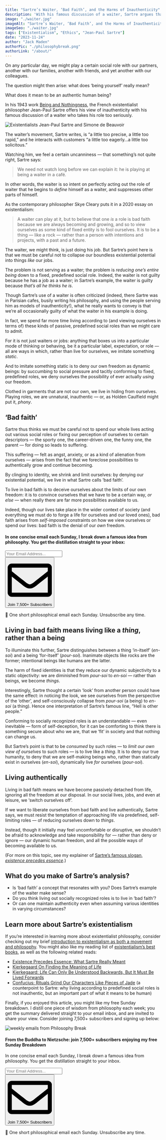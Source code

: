 ```yaml
---
title: "Sartre’s Waiter, ‘Bad Faith’, and the Harms of Inauthenticity"
description: 'With his famous discussion of a waiter, Sartre argues that to limit ourselves to predefined social roles is to live in ‘bad faith’. Living authentically means not reducing ourselves to static identities, but acknowledging that we are free, dynamic beings.'
image: "./waiter.jpg"
imageAlt: "Sartre’s Waiter, ‘Bad Faith’, and the Harms of Inauthenticity"
imageSeo: "./waiter.jpg"
tags: ["Existentialism", "Ethics", "Jean-Paul Sartre"]
date: "2023-11-24"
author: "Jack Maden"
authorPic: "./philosophybreak.png"
authorLink: "/about/"
---
```


<span class="big-letter">O</span>n any particular day, we might play a certain social role with our partners, another with our families, another with friends, and yet another with our colleagues.

The question might then arise: what does ‘being yourself’ really mean?

What does it mean to be an authentic human being?

In his 1943 work <a target="_blank" rel="noopener noreferrer sponsored" href="http://www.amazon.com/gp/product/0671867806/ref=as_li_tl?ie=UTF8&tag=philosophybre-20&camp=1789&creative=9325&linkCode=as2&creativeASIN=0671867806&linkId=b0099f68e2d25fcb5bd68aca0f893a53">Being and Nothingness</a>, the French existentialist philosopher Jean-Paul Sartre offers his view of inauthenticity with his famous discussion of a waiter who takes his role too seriously. 

![Existentialists Jean-Paul Sartre and Simone de Beauvoir](./sartre-simone.webp "French philosophers Jean-Paul Sartre and Simone de Beauvoir in a Parisian cafe in 1946.")

The waiter’s movement, Sartre writes, is “a little too precise, a little too rapid,” and he interacts with customers “a little too eagerly…a little too solicitous.” 

Watching him, we feel a certain uncanniness — that something’s not quite right, Sartre says:

>We need not watch long before we can explain it: he is playing at being a waiter in a café.

In other words, the waiter is so intent on perfectly acting out the role of waiter that he begins to _define_ himself as a waiter, and suppresses other parts of himself. 

As the contemporary philosopher Skye Cleary puts it in a 2020 essay on existentialism:

>A waiter can play at it, but to believe that one _is_ a role is bad faith because we are always becoming and growing, and so to view ourselves as some kind of fixed entity is to fool ourselves. It is to be a thing — like a rock — rather than a person with intentions and projects, with a past and a future.

The waiter, we might think, is just doing his job. But Sartre’s point here is that we must be careful not to collapse our boundless existential potential into things _like_ our jobs. 

The problem is not serving as a waiter; the problem is _reducing one’s entire being_ down to a fixed, predefined social role. Indeed, the waiter is not guilty because he has a job as a waiter; in Sartre’s example, the waiter is guilty because _that’s all he thinks he is_. 

Though Sartre’s use of a waiter is often criticized (indeed, there Sartre was in Parisian cafes, busily writing his philosophy, and using the people serving him as models of inauthenticity!), what he really wants to convey is that we’re all occasionally guilty of what the waiter in his example is doing.

In fact, we spend far more time living according to (and viewing ourselves in terms of) these kinds of passive, predefined social roles than we might care to admit. 

For it is not just waiters or jobs: anything that boxes us into a particular mode of thinking or behaving, be it a particular label, expectation, or role — all are ways in which, rather than live for ourselves, we imitate something _static_.

And to imitate something static is to deny our own freedom as dynamic beings: by succumbing to social pressure and tacitly conforming to fixed, predefined roles, we deny ourselves the possibility of ever actually _using_ our freedom. 

Clothed in garments that are not our own, we live in hiding from ourselves. Playing roles, we are unnatural, inauthentic — or, as Holden Caulfield might put it, _phony_.

## ‘Bad faith’

<span class="big-letter">S</span>artre thus thinks we must be careful not to spend our whole lives acting out various social roles or fixing our perception of ourselves to certain descriptors — the sporty one, the career-driven one, the funny one, the parent — for doing so leads to suffering. 

This suffering — felt as angst, anxiety, or as a kind of alienation from ourselves — arises from the fact that we foreclose possibilities to authentically grow and continue becoming. 

By clinging to identity, we shrink and limit ourselves: by denying our existential potential, we live in what Sartre calls ‘bad faith’.

To live in bad faith is to deceive ourselves about the limits of our own freedom: it is to convince ourselves that we have to be a certain way, _or else_ — when really there are far more possibilities available to us.

Indeed, though our lives take place in the wider context of society (and everything we must do to forge a life for ourselves and our loved ones), bad faith arises from _self-imposed_ constraints on how we view ourselves or spend our lives: bad faith is the denial of our _own_ freedom.

<!--small subscribe-->
<div class="course-promo darkradial-background subscribe text-center">
    <h4>In one concise email each Sunday, I break down a famous idea from philosophy. You get the distillation straight to your inbox:</h4>
    <div class="small-pad-top">
        <form action="https://app.convertkit.com/forms/5812400/subscriptions" method="post" data-sv-form="5812400" data-uid="be0e52d3c0" data-format="inline" data-version="6" data-options="{&quot;settings&quot;:{&quot;after_subscribe&quot;:{&quot;action&quot;:&quot;message&quot;,&quot;success_message&quot;:&quot;Thank you, philosopher! Your welcome email will land in your inbox shortly.&quot;,&quot;redirect_url&quot;:&quot;https://philosophybreak.com/thank-you/&quot;},&quot;analytics&quot;:{&quot;google&quot;:null,&quot;fathom&quot;:null,&quot;facebook&quot;:null,&quot;segment&quot;:null,&quot;pinterest&quot;:null,&quot;sparkloop&quot;:null,&quot;googletagmanager&quot;:null},&quot;modal&quot;:{&quot;trigger&quot;:&quot;timer&quot;,&quot;scroll_percentage&quot;:null,&quot;timer&quot;:5,&quot;devices&quot;:&quot;all&quot;,&quot;show_once_every&quot;:15},&quot;powered_by&quot;:{&quot;show&quot;:false,&quot;url&quot;:&quot;https://convertkit.com/features/forms?utm_campaign=poweredby&amp;utm_content=form&amp;utm_medium=referral&amp;utm_source=dynamic&quot;},&quot;recaptcha&quot;:{&quot;enabled&quot;:false},&quot;return_visitor&quot;:{&quot;action&quot;:&quot;show&quot;,&quot;custom_content&quot;:&quot;&quot;},&quot;slide_in&quot;:{&quot;display_in&quot;:&quot;bottom_right&quot;,&quot;trigger&quot;:&quot;timer&quot;,&quot;scroll_percentage&quot;:null,&quot;timer&quot;:5,&quot;devices&quot;:&quot;all&quot;,&quot;show_once_every&quot;:15},&quot;sticky_bar&quot;:{&quot;display_in&quot;:&quot;top&quot;,&quot;trigger&quot;:&quot;timer&quot;,&quot;scroll_percentage&quot;:null,&quot;timer&quot;:5,&quot;devices&quot;:&quot;all&quot;,&quot;show_once_every&quot;:15}},&quot;version&quot;:&quot;6&quot;}" min-width="400 500 600 700 800">
        <div data-style="clean"><ul data-element="errors" data-group="alert"></ul><div data-element="fields" data-stacked="false">
            <div>
                <input name="email_address" aria-label="Your Email Address..." placeholder="Your Email Address..." required type="email" />
            </div>
            <button class="button primary" type="submit" data-element="submit"><div><div></div><div></div><div></div></div><span><svg xmlns="http://www.w3.org/2000/svg" viewBox="0 0 512 512"><path d="M464 64H48C21.49 64 0 85.49 0 112v288c0 26.51 21.49 48 48 48h416c26.51 0 48-21.49 48-48V112c0-26.51-21.49-48-48-48zm0 48v40.805c-22.422 18.259-58.168 46.651-134.587 106.49-16.841 13.247-50.201 45.072-73.413 44.701-23.208.375-56.579-31.459-73.413-44.701C106.18 199.465 70.425 171.067 48 152.805V112h416zM48 400V214.398c22.914 18.251 55.409 43.862 104.938 82.646 21.857 17.205 60.134 55.186 103.062 54.955 42.717.231 80.509-37.199 103.053-54.947 49.528-38.783 82.032-64.401 104.947-82.653V400H48z"/></svg>Join 7,500+ Subscribers</span></button>
            </div>
            </div>
        </form>
        <p class="tiny-mar-top no-mar-bottom review-font">💭 One short philosophical email each Sunday. Unsubscribe any time.</p>
    </div>
</div>

## Living in bad faith means living like a _thing_, rather than a being

<span class="big-letter">T</span>o illuminate this further, Sartre distinguishes between a thing ‘in-itself’ (_en-soi_) and a being ‘for-itself’ (_pour-soi_). Inanimate objects like rocks are the former; intentional beings like humans are the latter. 

The harm of fixed identities is that they reduce our dynamic subjectivity to a static objectivity: we are diminished from _pour-soi_ to _en-soi_ — rather than beings, we become _things_. 

Interestingly, Sartre thought a certain ‘look’ from another person could have the same effect: in noticing the look, we see ourselves from the perspective of the ‘other’, and self-consciously collapse from _pour-soi_ (a being) to _en-soi_ (a thing). Hence one interpretation of Sartre’s famous line, “Hell is other people.”

Conforming to socially recognized roles is an understandable — even inevitable — form of self-deception, for it can be comforting to think there is something secure about who we are, that we ‘fit’ in society and that nothing can change us. 

But Sartre’s point is that to be _consumed_ by such roles — to _limit our own view of ourselves_ to such roles — is to live like a _thing_. It is to deny our true humanity, to deny that we are self-making beings who, rather than statically exist in ourselves (_en-soi_), dynamically live _for_ ourselves (_pour-soi_).

## Living authentically

<span class="big-letter">L</span>iving in bad faith means we have become passively detached from life, ignoring all the freedom at our disposal. In our social lives, jobs, and even at leisure, we ‘switch ourselves off’.

If we want to liberate ourselves from bad faith and live authentically, Sartre says, we must resist the temptation of approaching life via predefined, self-limiting roles — of reducing ourselves down to _things_.

Instead, though it initially may feel uncomfortable or disruptive, we shouldn’t be afraid to acknowledge and take responsibility for — rather than deny or ignore — our dynamic human freedom, and all the possible ways of becoming available to us.

(For more on this topic, see my explainer of [Sartre’s famous slogan, _existence precedes essence_](/articles/existence-precedes-essence-what-sartre-really-meant/).)

## What do you make of Sartre’s analysis? 

- Is ‘bad faith’ a concept that resonates with you? Does Sartre’s example of the waiter make sense?
- Do you think living out socially recognized roles is to live in ‘bad faith’? 
- Or can one maintain authenticity even when assuming various identities in varying circumstances?

## Learn more about Sartre’s existentialism

<span class="big-letter">I</span>f you’re interested in learning more about existentialist philosophy, consider checking out my brief [introduction to existentialism as both a movement and philosophy](/articles/what-is-existentialism-3-core-principles-of-existentialist-philosophy/). You might also like my reading list of [existentialism’s best books](/reading-lists/existentialism/), as well as the following related reads:

- [Existence Precedes Essence: What Sartre Really Meant](/articles/existence-precedes-essence-what-sartre-really-meant/)
- [Kierkegaard On Finding the Meaning of Life](/articles/kierkegaard-on-finding-the-meaning-of-life/)
- [Kierkegaard: Life Can Only Be Understood Backwards, But It Must Be Lived Forwards](/articles/kierkegaard-life-can-only-be-understood-backwards-but-must-be-lived-forwards/)
- [Confucius: Rituals Grind Our Characters Like Pieces of Jade](/articles/confucius-rituals-grind-our-characters-like-pieces-of-jade/) (a counterpoint to Sartre: why living according to predefined social roles is not inauthentic, but an important part of what it means to be human)

Finally, if you enjoyed this article, you might like my free Sunday breakdown. I distill one piece of wisdom from philosophy each week; you get the summary delivered straight to your email inbox, and are invited to share your view. Consider joining 7,500+ subscribers and signing up below:

<!--big subscribe-->
<div class="course-promo darkradial-background subscribe text-center">
    <img src="/static/6313d50bc32799a6c869239128784c7b/e7f7a/weekly-break.webp" alt="weekly emails from Philosophy Break">
    <h4>From the Buddha to Nietzsche: join 7,500+ subscribers enjoying my free Sunday Breakdown</h4>
    <p class="small-grey-font no-mar-bottom">In one concise email each Sunday, I break down a famous idea from philosophy. You get the distillation straight to your inbox.</p>
    <div class="small-pad-top">
        <form action="https://app.convertkit.com/forms/5812400/subscriptions" method="post" data-sv-form="5812400" data-uid="be0e52d3c0" data-format="inline" data-version="6" data-options="{&quot;settings&quot;:{&quot;after_subscribe&quot;:{&quot;action&quot;:&quot;message&quot;,&quot;success_message&quot;:&quot;Thank you, philosopher! Your welcome email will land in your inbox shortly.&quot;,&quot;redirect_url&quot;:&quot;https://philosophybreak.com/thank-you/&quot;},&quot;analytics&quot;:{&quot;google&quot;:null,&quot;fathom&quot;:null,&quot;facebook&quot;:null,&quot;segment&quot;:null,&quot;pinterest&quot;:null,&quot;sparkloop&quot;:null,&quot;googletagmanager&quot;:null},&quot;modal&quot;:{&quot;trigger&quot;:&quot;timer&quot;,&quot;scroll_percentage&quot;:null,&quot;timer&quot;:5,&quot;devices&quot;:&quot;all&quot;,&quot;show_once_every&quot;:15},&quot;powered_by&quot;:{&quot;show&quot;:false,&quot;url&quot;:&quot;https://convertkit.com/features/forms?utm_campaign=poweredby&amp;utm_content=form&amp;utm_medium=referral&amp;utm_source=dynamic&quot;},&quot;recaptcha&quot;:{&quot;enabled&quot;:false},&quot;return_visitor&quot;:{&quot;action&quot;:&quot;show&quot;,&quot;custom_content&quot;:&quot;&quot;},&quot;slide_in&quot;:{&quot;display_in&quot;:&quot;bottom_right&quot;,&quot;trigger&quot;:&quot;timer&quot;,&quot;scroll_percentage&quot;:null,&quot;timer&quot;:5,&quot;devices&quot;:&quot;all&quot;,&quot;show_once_every&quot;:15},&quot;sticky_bar&quot;:{&quot;display_in&quot;:&quot;top&quot;,&quot;trigger&quot;:&quot;timer&quot;,&quot;scroll_percentage&quot;:null,&quot;timer&quot;:5,&quot;devices&quot;:&quot;all&quot;,&quot;show_once_every&quot;:15}},&quot;version&quot;:&quot;6&quot;}" min-width="400 500 600 700 800">
        <div data-style="clean"><ul data-element="errors" data-group="alert"></ul><div data-element="fields" data-stacked="false">
            <div>
                <input name="email_address" aria-label="Your Email Address..." placeholder="Your Email Address..." required type="email" />
            </div>
            <button class="button primary" type="submit" data-element="submit"><div><div></div><div></div><div></div></div><span><svg xmlns="http://www.w3.org/2000/svg" viewBox="0 0 512 512"><path d="M464 64H48C21.49 64 0 85.49 0 112v288c0 26.51 21.49 48 48 48h416c26.51 0 48-21.49 48-48V112c0-26.51-21.49-48-48-48zm0 48v40.805c-22.422 18.259-58.168 46.651-134.587 106.49-16.841 13.247-50.201 45.072-73.413 44.701-23.208.375-56.579-31.459-73.413-44.701C106.18 199.465 70.425 171.067 48 152.805V112h416zM48 400V214.398c22.914 18.251 55.409 43.862 104.938 82.646 21.857 17.205 60.134 55.186 103.062 54.955 42.717.231 80.509-37.199 103.053-54.947 49.528-38.783 82.032-64.401 104.947-82.653V400H48z"/></svg>Join 7,500+ Subscribers</span></button>
            </div>
            </div>
        </form>
        <p class="tiny-mar-top no-mar-bottom review-font">💭 One short philosophical email each Sunday. Unsubscribe any time.</p>
    </div>
</div>